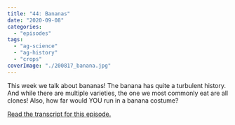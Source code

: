 ```yaml
---
title: "44: Bananas"
date: "2020-09-08"
categories: 
  - "episodes"
tags: 
  - "ag-science"
  - "ag-history"
  - "crops"
coverImage: "./200817_banana.jpg"
---
```


This week we talk about bananas! The banana has quite a turbulent history. And while there are multiple varieties, the one we most commonly eat are all clones! Also, how far would YOU run in a banana costume?

[Read the transcript for this episode.](https://www.onetogrowonpod.com/44-bananas-transcript/)
